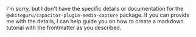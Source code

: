 I'm sorry, but I don't have the specific details or documentation for the `@whiteguru/capacitor-plugin-media-capture` package. If you can provide me with the details, I can help guide you on how to create a markdown tutorial with the frontmatter as you described.